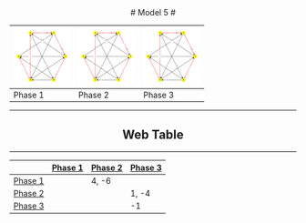 <div align="center">
# Model 5 #
        
|<img src="./model5_phase_0.png" width="100" height="100"> |<img src="./model5_phase_0.png" width="100" height="100"> |<img src="./model5_phase_0.png" width="100" height="100"> |
|---|---|---|
|Phase 1|Phase 2|Phase 3|

---
## Web Table ##
---
        
||[Phase 1](./model5_phase_0.png)|[Phase 2](./model5_phase_1.png)|[Phase 3](./model5_phase_2.png)|
|---|---|---|---|
[Phase 1](./model5_phase_0.png)||4, -6||
[Phase 2](./model5_phase_1.png)|||1, -4|
[Phase 3](./model5_phase_2.png)|||-1|

</div>
